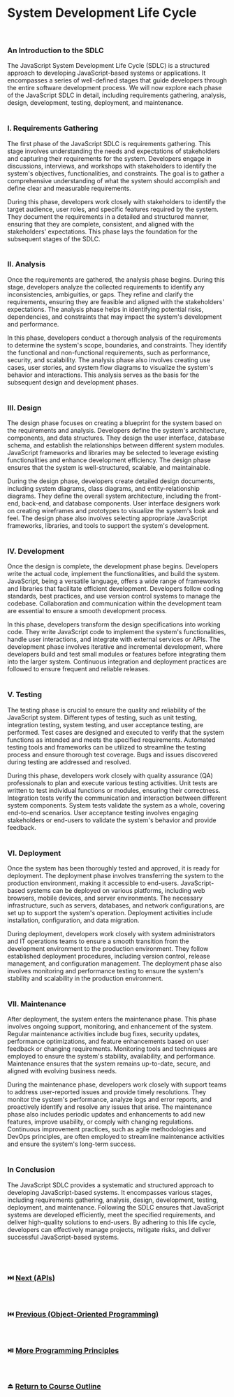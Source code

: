 # System Development Life Cycle
<br/>

### An Introduction to the SDLC
The JavaScript System Development Life Cycle (SDLC) is a structured approach to developing JavaScript-based systems or applications. It encompasses a series of well-defined stages that guide developers through the entire software development process. We will now explore each phase of the JavaScript SDLC in detail, including requirements gathering, analysis, design, development, testing, deployment, and maintenance.
<br/>
<br/>

### I. Requirements Gathering
The first phase of the JavaScript SDLC is requirements gathering. This stage involves understanding the needs and expectations of stakeholders and capturing their requirements for the system. Developers engage in discussions, interviews, and workshops with stakeholders to identify the system's objectives, functionalities, and constraints. The goal is to gather a comprehensive understanding of what the system should accomplish and define clear and measurable requirements.
<br/>

During this phase, developers work closely with stakeholders to identify the target audience, user roles, and specific features required by the system. They document the requirements in a detailed and structured manner, ensuring that they are complete, consistent, and aligned with the stakeholders' expectations. This phase lays the foundation for the subsequent stages of the SDLC.
<br/>
<br/>

### II. Analysis
Once the requirements are gathered, the analysis phase begins. During this stage, developers analyze the collected requirements to identify any inconsistencies, ambiguities, or gaps. They refine and clarify the requirements, ensuring they are feasible and aligned with the stakeholders' expectations. The analysis phase helps in identifying potential risks, dependencies, and constraints that may impact the system's development and performance.
<br/>

In this phase, developers conduct a thorough analysis of the requirements to determine the system's scope, boundaries, and constraints. They identify the functional and non-functional requirements, such as performance, security, and scalability. The analysis phase also involves creating use cases, user stories, and system flow diagrams to visualize the system's behavior and interactions. This analysis serves as the basis for the subsequent design and development phases.
<br/>
<br/>

### III. Design
The design phase focuses on creating a blueprint for the system based on the requirements and analysis. Developers define the system's architecture, components, and data structures. They design the user interface, database schema, and establish the relationships between different system modules. JavaScript frameworks and libraries may be selected to leverage existing functionalities and enhance development efficiency. The design phase ensures that the system is well-structured, scalable, and maintainable.
<br/>

During the design phase, developers create detailed design documents, including system diagrams, class diagrams, and entity-relationship diagrams. They define the overall system architecture, including the front-end, back-end, and database components. User interface designers work on creating wireframes and prototypes to visualize the system's look and feel. The design phase also involves selecting appropriate JavaScript frameworks, libraries, and tools to support the system's development.
<br/>
<br/>

### IV. Development
Once the design is complete, the development phase begins. Developers write the actual code, implement the functionalities, and build the system. JavaScript, being a versatile language, offers a wide range of frameworks and libraries that facilitate efficient development. Developers follow coding standards, best practices, and use version control systems to manage the codebase. Collaboration and communication within the development team are essential to ensure a smooth development process.
<br/>

In this phase, developers transform the design specifications into working code. They write JavaScript code to implement the system's functionalities, handle user interactions, and integrate with external services or APIs. The development phase involves iterative and incremental development, where developers build and test small modules or features before integrating them into the larger system. Continuous integration and deployment practices are followed to ensure frequent and reliable releases.
<br/>
<br/>

### V. Testing
The testing phase is crucial to ensure the quality and reliability of the JavaScript system. Different types of testing, such as unit testing, integration testing, system testing, and user acceptance testing, are performed. Test cases are designed and executed to verify that the system functions as intended and meets the specified requirements. Automated testing tools and frameworks can be utilized to streamline the testing process and ensure thorough test coverage. Bugs and issues discovered during testing are addressed and resolved.
<br/>

During this phase, developers work closely with quality assurance (QA) professionals to plan and execute various testing activities. Unit tests are written to test individual functions or modules, ensuring their correctness. Integration tests verify the communication and interaction between different system components. System tests validate the system as a whole, covering end-to-end scenarios. User acceptance testing involves engaging stakeholders or end-users to validate the system's behavior and provide feedback.
<br/>
<br/>

### VI. Deployment
Once the system has been thoroughly tested and approved, it is ready for deployment. The deployment phase involves transferring the system to the production environment, making it accessible to end-users. JavaScript-based systems can be deployed on various platforms, including web browsers, mobile devices, and server environments. The necessary infrastructure, such as servers, databases, and network configurations, are set up to support the system's operation. Deployment activities include installation, configuration, and data migration.
<br/>

During deployment, developers work closely with system administrators and IT operations teams to ensure a smooth transition from the development environment to the production environment. They follow established deployment procedures, including version control, release management, and configuration management. The deployment phase also involves monitoring and performance testing to ensure the system's stability and scalability in the production environment.
<br/>
<br/>

### VII. Maintenance
After deployment, the system enters the maintenance phase. This phase involves ongoing support, monitoring, and enhancement of the system. Regular maintenance activities include bug fixes, security updates, performance optimizations, and feature enhancements based on user feedback or changing requirements. Monitoring tools and techniques are employed to ensure the system's stability, availability, and performance. Maintenance ensures that the system remains up-to-date, secure, and aligned with evolving business needs.
<br/>

During the maintenance phase, developers work closely with support teams to address user-reported issues and provide timely resolutions. They monitor the system's performance, analyze logs and error reports, and proactively identify and resolve any issues that arise. The maintenance phase also includes periodic updates and enhancements to add new features, improve usability, or comply with changing regulations. Continuous improvement practices, such as agile methodologies and DevOps principles, are often employed to streamline maintenance activities and ensure the system's long-term success.
<br/>
<br/>

### In Conclusion
The JavaScript SDLC provides a systematic and structured approach to developing JavaScript-based systems. It encompasses various stages, including requirements gathering, analysis, design, development, testing, deployment, and maintenance. Following the SDLC ensures that JavaScript systems are developed efficiently, meet the specified requirements, and deliver high-quality solutions to end-users. By adhering to this life cycle, developers can effectively manage projects, mitigate risks, and deliver successful JavaScript-based systems.
<br/>
<br/>
<br/>
<br/>

### :next_track_button: [Next (APIs)][Next]
<br/>

### :previous_track_button: [Previous (Object-Oriented Programming)][Previous]
<br/>

### :play_or_pause_button: [More Programming Principles][More]
<br/>

### :eject_button: [Return to Course Outline][Return]
<br/>

[Next]: https://github.com/Superklok/ProgrammingPrinciples/blob/main/APIs.md
[Previous]: https://github.com/Superklok/ProgrammingPrinciples/blob/main/ObjectOrientedProgramming.md
[More]: https://github.com/Superklok/ProgrammingPrinciples
[Return]: https://github.com/Superklok/LearnJavaScript